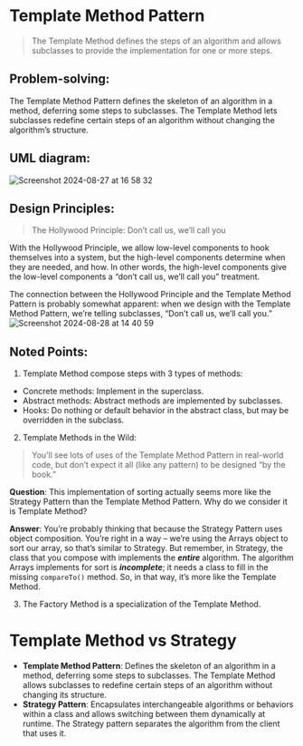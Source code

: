 # Template Method Pattern
> The Template Method defines the steps of an algorithm and allows subclasses to provide the implementation for one or more steps.

## Problem-solving:
The Template Method Pattern defines the skeleton of an algorithm in a method, deferring some steps to subclasses.
The Template Method lets subclasses redefine certain steps of an algorithm without changing the algorithm’s structure.

## UML diagram:
![Screenshot 2024-08-27 at 16 58 32](https://github.com/user-attachments/assets/2d5f4208-a40d-4b81-9cef-56473ed133d9)

## Design Principles:
> The Hollywood Principle: Don’t call us, we’ll call you

With the Hollywood Principle, we allow low-level components to hook themselves into a system, but the high-level components determine when they are needed, and how. In other words, the high-level components give the low-level components a “don’t call us, we’ll call you” treatment.

The connection between the Hollywood Principle and the Template Method Pattern is probably somewhat apparent: when we design with the Template Method Pattern, we’re telling subclasses, “Don’t call us, we’ll call you.” 
![Screenshot 2024-08-28 at 14 40 59](https://github.com/user-attachments/assets/0a2922dc-7379-4ff6-828e-5a87b30e451e)

## Noted Points:
1. Template Method compose steps with 3 types of methods:
  - Concrete methods: Implement in the superclass.
  - Abstract methods: Abstract methods are implemented by subclasses.
  - Hooks: Do nothing or default behavior in the abstract class, but may be overridden in the subclass.
2. Template Methods in the Wild:
> You’ll see lots of uses of the Template Method Pattern in real-world code, but don’t expect it all (like any pattern) to be designed “by the book.”

**Question**: This implementation of sorting actually seems more like the Strategy Pattern than the Template Method Pattern. Why do we consider it is Template Method?

**Answer**: You’re probably thinking that because the Strategy Pattern uses object composition. You’re right in a way – we’re using the Arrays object to sort our array, so that’s similar to Strategy. But remember, in Strategy, the class that you compose with implements the _**entire**_ algorithm. The algorithm Arrays implements for sort is _**incomplete**_; it needs a class to fill in the missing `compareTo()` method. So, in that way, it’s more like the Template Method.

3. The Factory Method is a specialization of the Template Method.

# Template Method vs Strategy 
- **Template Method Pattern**: Defines the skeleton of an algorithm in a method, deferring some steps to subclasses. The Template Method allows subclasses to redefine certain steps of an algorithm without changing its structure.
- **Strategy Pattern**: Encapsulates interchangeable algorithms or behaviors within a class and allows switching between them dynamically at runtime. The Strategy pattern separates the algorithm from the client that uses it.

